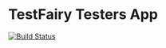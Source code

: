 # TestFairy Testers App

[![Build Status](https://travis-ci.org/testfairy/testers-app.svg)](https://travis-ci.org/testfairy/testers-app)
